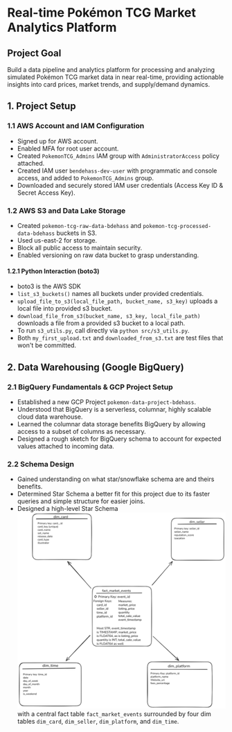 # Real-time Pokémon TCG Market Analytics Platform

## Project Goal
Build a data pipeline and analytics platform for processing and analyzing simulated Pokémon TCG market data in near real-time, providing actionable insights into card prices, market trends, and supply/demand dynamics.

## 1. Project Setup
### 1.1 AWS Account and IAM Configuration
- Signed up for AWS account.
- Enabled MFA for root user account.
- Created `PokemonTCG_Admins` IAM group with `AdministratorAccess` policy attached.
- Created IAM user `bendehass-dev-user` with programmatic and console access, and added to `PokemonTCG_Admins` group.
- Downloaded and securely stored IAM user credentials (Access Key ID & Secret Access Key).
### 1.2 AWS S3 and Data Lake Storage
- Created `pokemon-tcg-raw-data-bdehass` and `pokemon-tcg-processed-data-bdehass` buckets in S3.
- Used us-east-2 for storage.
- Block all public access to maintain security.
- Enabled versioning on raw data bucket to grasp understanding.
#### 1.2.1 Python Interaction (boto3)
- boto3 is the AWS SDK
- `list_s3_buckets()` names all buckets under provided credentials.
- `upload_file_to_s3(local_file_path, bucket_name, s3_key)` uploads a local file into provided s3 bucket.
- `download_file_from_s3(bucket_name, s3_key, local_file_path)` downloads a file from a provided s3 bucket to a local path.
- To run `s3_utils.py`, call directly via `python src/s3_utils.py`.
- Both `my_first_upload.txt` and `downloaded_from_s3.txt` are test files that won't be committed.
## 2. Data Warehousing (Google BigQuery)
### 2.1 BigQuery Fundamentals & GCP Project Setup
- Established a new GCP Project `pokemon-data-project-bdehass`.
- Understood that BigQuery is a serverless, columnar, highly scalable cloud data warehouse.
- Learned the columnar data storage benefits BigQuery by allowing access to a subset of columns as necessary.
- Designed a rough sketch for BigQuery schema to account for expected values attached to incoming data.
### 2.2 Schema Design
- Gained understanding on what star/snowflake schema are and theirs benefits.
- Determined Star Schema a better fit for this project due to its faster queries and simple structure for easier joins.
- Designed a high-level Star Schema ![Pokémon TCG Data Warehouse Star Schema](docs/brainstorm_star_schema.png) with a central fact table `fact_market_events` surrounded by four dim tables `dim_card`, `dim_seller`, `dim_platform`, and `dim_time`.